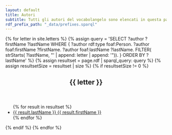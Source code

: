 ```yaml
---
layout: default
title: Autori
subtitle: Tutti gli autori del vocabolangelo sono elencati in questa pagina.
rdf_prefix_path: "_data/prefixes.sparql"
---
```


{% for letter in site.letters %}
{% assign query =
    'SELECT ?author ?firstName ?lastName
    WHERE {
        ?author rdf:type foaf:Person.
        ?author foaf:firstName ?firstName.
        ?author foaf:lastName ?lastName.
        FILTER( strStarts( ?lastName, "' | append: letter | append: '")).
    }
    ORDER BY ?lastName'
%}
{% assign resultset = page.rdf | sparql_query: query %}
{% assign resultsetSize = resultset | size %}
{% if resultsetSize != 0 %}
<section>
    <header> <h2> {{ letter }} </h2> </header>
    <div class="content">
        <ul>
        {% for result in resultset %}
            <li>
                <a href="{{ result.author.page_url }}">
                    {{ result.lastName }} {{ result.firstName }}
                </a>
            </li>
        {% endfor %}
        </ul>
    </div>
</section>
{% endif %}
{% endfor %}
